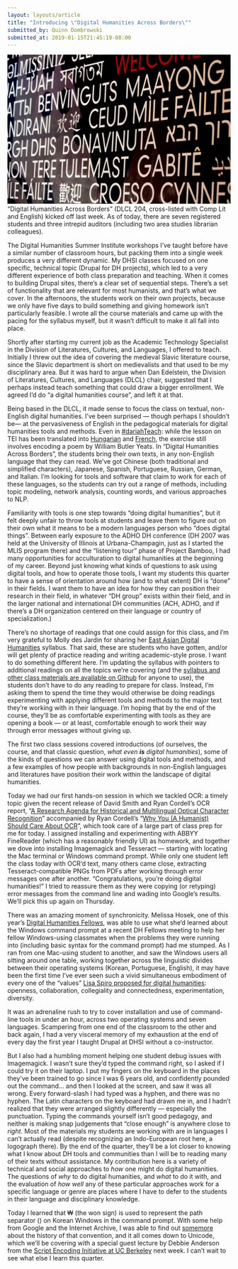 ```yaml
---
layout: layouts/article
title: "Introducing \"Digital Humanities Across Borders\""
submitted_by: Quinn Dombrowski
submitted_at: 2019-01-15T21:45:19-08:00
---
```


![](/post-images/5889720469_f0c7911794_b.jpg)
“Digital Humanities Across Borders” (DLCL 204, cross-listed with Comp Lit and English) kicked off last week. As of today, there are seven registered students and three intrepid auditors (including two area studies librarian colleagues).


The Digital Humanities Summer Institute workshops I’ve taught before have a similar number of classroom hours, but packing them into a single week produces a very different dynamic. My DHSI classes focused on one specific, technical topic (Drupal for DH projects), which led to a very different experience of both class preparation and teaching. When it comes to building Drupal sites, there’s a clear set of sequential steps. There’s a set of functionality that are relevant for most humanists, and that’s what we cover. In the afternoons, the students work on their own projects, because we only have five days to build something and giving homework isn’t particularly feasible. I wrote all the course materials and came up with the pacing for the syllabus myself, but it wasn’t difficult to make it all fall into place.


Shortly after starting my current job as the Academic Technology Specialist in the Division of Literatures, Cultures, and Languages, I offered to teach. Initially I threw out the idea of covering the medieval Slavic literature course, since the Slavic department is short on medievalists and that used to be my disciplinary area. But it was hard to argue when Dan Edelstein, the Division of Literatures, Cultures, and Languages (DLCL) chair, suggested that I perhaps instead teach something that could draw a bigger enrollment. We agreed I’d do “a digital humanities course”, and left it at that.


Being based in the DLCL, it made sense to focus the class on textual, non-English digital humanities. I’ve been surprised — though perhaps I shouldn’t be— at the pervasiveness of English in the pedagogical materials for digital humanities tools and methods. Even in [#dariahTeach](https://teach.dariah.eu/): while the lesson on TEI has been translated into [Hungarian](https://teach.dariah.eu/mod/assign/view.php?id=562) and [French](https://teach.dariah.eu/mod/assign/view.php?id=575), the exercise still involves encoding a poem by William Butler Yeats. In “Digital Humanities Across Borders”, the students bring their own texts, in any non-English language that they can read. We’ve got Chinese (both traditional and simplified characters), Japanese, Spanish, Portuguese, Russian, German, and Italian. I’m looking for tools and software that claim to work for each of these languages, so the students can try out a range of methods, including topic modeling, network analysis, counting words, and various approaches to NLP.


Familiarity with tools is one step towards “doing digital humanities”, but it felt deeply unfair to throw tools at students and leave them to figure out on their own what it means to be a modern languages person who “does digital things”. Between early exposure to the ADHO DH conference (DH 2007 was held at the University of Illinois at Urbana-Champagin, just as I started the MLIS program there) and the “listening tour” phase of Project Bamboo, I had many opportunities for acculturation to digital humanities at the beginning of my career. Beyond just knowing what kinds of questions to ask using digital tools, and how to operate those tools, I want my students this quarter to have a sense of orientation around how (and to what extent) DH is “done” in their fields. I want them to have an idea for how they can position their research in their field, in whatever “DH group” exists within their field, and in the larger national and international DH communities (ACH, ADHO, and if there’s a DH organization centered on their language or country of specialization.)


There’s no shortage of readings that one could assign for this class, and I’m very grateful to Molly des Jardin for sharing her [East Asian Digital Humanities](https://mollydesjardin.com/projects/publications.html) syllabus. That said, these are students who have gotten, and/or will get plenty of practice reading and writing academic-style prose. I want to do something different here. I’m updating the syllabus with pointers to additional readings on all the topics we’re covering (and the [syllabus and other class materials are available on Github](https://github.com/quinnanya/dlcl204) for anyone to use), the students don’t have to do any reading to prepare for class. Instead, I’m asking them to spend the time they would otherwise be doing readings experimenting with applying different tools and methods to the major text they’re working with in their language. I’m hoping that by the end of the course, they’ll be as comfortable experimenting with tools as they are opening a book — or at least, comfortable enough to work their way through error messages without giving up.


The first two class sessions covered introductions (of ourselves, the course, and that classic question, *what even **is** digital humanities*), some of the kinds of questions we can answer using digital tools and methods, and a few examples of how people with backgrounds in non-English languages and literatures have position their work within the landscape of digital humanities.


Today we had our first hands-on session in which we tackled OCR: a timely topic given the recent release of David Smith and Ryan Cordell’s OCR report, “[A Research Agenda for Historical and Multilingual Optical Character Recognition](https://repository.library.northeastern.edu/files/neu:f1881m035)” accompanied by Ryan Cordell’s “[Why You (A Humanist) Should Care About OCR](https://ryancordell.org/research/why-ocr/)”, which took care of a large part of class prep for me for today. I assigned installing and experimenting with ABBYY FineReader (which has a reasonably friendly UI) as homework, and together we dove into installing Imagemagick and Tesseract — starting with locating the Mac terminal or Windows command prompt. While only one student left the class today with OCR’d text, many others came close, extracting Tesseract-compatible PNGs from PDFs after working through error messages one after another. “Congratulations, you’re doing digital humanities!” I tried to reassure them as they were copying (or retyping) error messages from the command line and wading into Google’s results. We’ll pick this up again on Thursday.


There was an amazing moment of synchronicity. Melissa Hosek, one of this year’s [Digital Humanities Fellows](https://cesta.stanford.edu/student-programs/graduate-programs/digital-humanities-graduate-research-fellows), was able to use what she’d learned about the Windows command prompt at a recent DH Fellows meeting to help her fellow Windows-using classmates when the problems they were running into (including basic syntax for the command prompt) had me stumped. As I ran from one Mac-using student to another, and saw the Windows users all sitting around one table, working together across the linguistic divides between their operating systems (Korean, Portuguese, English), it may have been the first time I’ve ever seen such a vivid simultaneous embodiment of every one of the “values” [Lisa Spiro proposed for digital humanities](http://dhdebates.gc.cuny.edu/debates/text/13): openness, collaboration, collegiality and connectedness, experimentation, diversity.


It was an adrenaline rush to try to cover installation and use of command-line tools in under an hour, across two operating systems and seven languages. Scampering from one end of the classroom to the other and back again, I had a very visceral memory of my exhaustion at the end of every day the first year I taught Drupal at DHSI without a co-instructor.


But I also had a humbling moment helping one student debug issues with Imagemagick. I wasn’t sure they’d typed the command right, so I asked if I could try it on their laptop. I put my fingers on the keyboard in the places they’ve been trained to go since I was 6 years old, and confidently pounded out the command… and then I looked at the screen, and saw it was all wrong. Every forward-slash I had typed was a hyphen, and there was no hyphen. The Latin characters on the keyboard had drawn me in, and I hadn’t realized that they were arranged slightly differently — especially the punctuation. Typing the commands yourself isn’t good pedagogy, and neither is making snap judgements that “close enough” is anywhere close to *right*. Most of the materials my students are working with are in languages I can’t actually read (despite recognizing an Indo-European root here, a logograph there). By the end of the quarter, they’ll be a lot closer to knowing what I know about DH tools and communities than I will be to reading many of their texts without assistance. My contribution here is a variety of technical and social approaches to *how* one might do digital humanities. The questions of *why* to do digital humanities, and *what* to do it with, and the evaluation of *how well* any of these particular approaches work for a specific language or genre are places where I have to defer to the students in their language and disciplinary knowledge.


Today I learned that ₩ (the won sign) is used to represent the path separator (\) on Korean Windows in the command prompt. With some help from Google and the Internet Archive, I was able to find out [some](https://web.archive.org/web/20060110022833/http://blogs.msdn.com:80/michkap/archive/2004/12/14/284838.aspx)[more](https://web.archive.org/web/20051026085918/http://blogs.msdn.com:80/michkap/archive/2005/10/12/479561.aspx) about the history of that convention, and it all comes down to Unicode, which we’ll be covering with a special guest lecture by Debbie Anderson from the [Script Encoding Initiative at UC Berkeley](http://linguistics.berkeley.edu/sei/about-us.html) next week. I can’t wait to see what else I learn this quarter.


